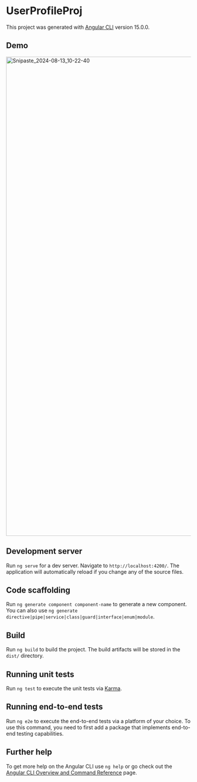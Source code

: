 # UserProfileProj

This project was generated with [Angular CLI](https://github.com/angular/angular-cli) version 15.0.0.



## Demo

<img width="1303" alt="Snipaste_2024-08-13_10-22-40" src="https://github.com/user-attachments/assets/e976d633-1d9a-4fef-89fa-333ac87b648c">


## Development server

Run `ng serve` for a dev server. Navigate to `http://localhost:4200/`. The application will automatically reload if you change any of the source files.

## Code scaffolding

Run `ng generate component component-name` to generate a new component. You can also use `ng generate directive|pipe|service|class|guard|interface|enum|module`.

## Build

Run `ng build` to build the project. The build artifacts will be stored in the `dist/` directory.

## Running unit tests

Run `ng test` to execute the unit tests via [Karma](https://karma-runner.github.io).

## Running end-to-end tests

Run `ng e2e` to execute the end-to-end tests via a platform of your choice. To use this command, you need to first add a package that implements end-to-end testing capabilities.

## Further help

To get more help on the Angular CLI use `ng help` or go check out the [Angular CLI Overview and Command Reference](https://angular.io/cli) page.
